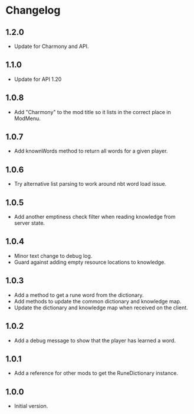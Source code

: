 # Changelog

## 1.2.0

- Update for Charmony and API.

## 1.1.0

- Update for API 1.20

## 1.0.8

- Add "Charmony" to the mod title so it lists in the correct place in ModMenu.

## 1.0.7

- Add knownWords method to return all words for a given player.

## 1.0.6

- Try alternative list parsing to work around nbt word load issue.

## 1.0.5

- Add another emptiness check filter when reading knowledge from server state.

## 1.0.4

- Minor text change to debug log.
- Guard against adding empty resource locations to knowledge.

## 1.0.3

- Add a method to get a rune word from the dictionary.
- Add methods to update the common dictionary and knowledge map.
- Update the dictionary and knowledge map when received on the client.

## 1.0.2

- Add a debug message to show that the player has learned a word.

## 1.0.1

- Add a reference for other mods to get the RuneDictionary instance.

## 1.0.0

- Initial version.